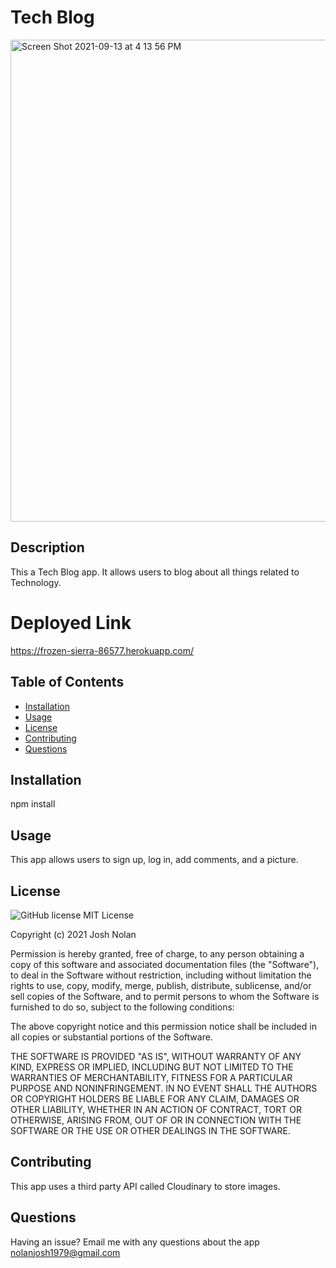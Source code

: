 # Tech Blog

<img width="771" alt="Screen Shot 2021-09-13 at 4 13 56 PM" src="https://user-images.githubusercontent.com/53482411/133157265-59574d9b-4744-40b1-85c8-6170f966f2a5.png">


## Description
This a Tech Blog app. It allows users to blog about all things related to Technology.

# Deployed Link
https://frozen-sierra-86577.herokuapp.com/
## Table of Contents
- [Installation](#installation)
- [Usage](#usage)
- [License](#license)
- [Contributing](#contributing)
- [Questions](#questions)

## Installation
npm install

## Usage
This app allows users to sign up, log in, add comments, and a picture.

## License
![GitHub license](https://img.shields.io/badge/license-MIT-blue.svg)
MIT License

Copyright (c) 2021 Josh Nolan

Permission is hereby granted, free of charge, to any person obtaining a copy
of this software and associated documentation files (the "Software"), to deal
in the Software without restriction, including without limitation the rights
to use, copy, modify, merge, publish, distribute, sublicense, and/or sell
copies of the Software, and to permit persons to whom the Software is
furnished to do so, subject to the following conditions:

The above copyright notice and this permission notice shall be included in all
copies or substantial portions of the Software.

THE SOFTWARE IS PROVIDED "AS IS", WITHOUT WARRANTY OF ANY KIND, EXPRESS OR
IMPLIED, INCLUDING BUT NOT LIMITED TO THE WARRANTIES OF MERCHANTABILITY,
FITNESS FOR A PARTICULAR PURPOSE AND NONINFRINGEMENT. IN NO EVENT SHALL THE
AUTHORS OR COPYRIGHT HOLDERS BE LIABLE FOR ANY CLAIM, DAMAGES OR OTHER
LIABILITY, WHETHER IN AN ACTION OF CONTRACT, TORT OR OTHERWISE, ARISING FROM,
OUT OF OR IN CONNECTION WITH THE SOFTWARE OR THE USE OR OTHER DEALINGS IN THE
SOFTWARE.

## Contributing
This app uses a third party API called Cloudinary to store images.

## Questions
Having an issue? Email me with any questions about the app nolanjosh1979@gmail.com
